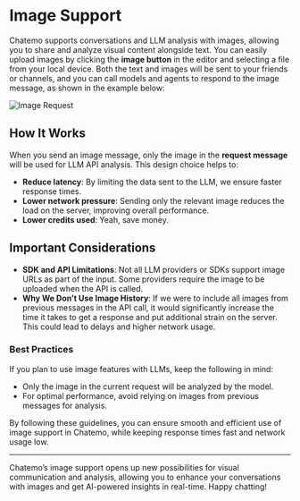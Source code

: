 # Image Support

Chatemo supports conversations and LLM analysis with images, allowing you to share and analyze visual content alongside text. You can easily upload images by clicking the **image button** in the editor and selecting a file from your local device. Both the text and images will be sent to your friends or channels, and you can call models and agents to respond to the image message, as shown in the example below:

![Image Request](/docs/image-1.png)

## How It Works

When you send an image message, only the image in the **request message** will be used for LLM API analysis. This design choice helps to:

- **Reduce latency**: By limiting the data sent to the LLM, we ensure faster response times.
- **Lower network pressure**: Sending only the relevant image reduces the load on the server, improving overall performance.
- **Lower credits used**: Yeah, save money.

## Important Considerations

- **SDK and API Limitations**: Not all LLM providers or SDKs support image URLs as part of the input. Some providers require the image to be uploaded when the API is called.
- **Why We Don’t Use Image History**: If we were to include all images from previous messages in the API call, it would significantly increase the time it takes to get a response and put additional strain on the server. This could lead to delays and higher network usage.

### Best Practices

If you plan to use image features with LLMs, keep the following in mind:

- Only the image in the current request will be analyzed by the model.
- For optimal performance, avoid relying on images from previous messages for analysis.

By following these guidelines, you can ensure smooth and efficient use of image support in Chatemo, while keeping response times fast and network usage low.

---

Chatemo’s image support opens up new possibilities for visual communication and analysis, allowing you to enhance your conversations with images and get AI-powered insights in real-time. Happy chatting!
